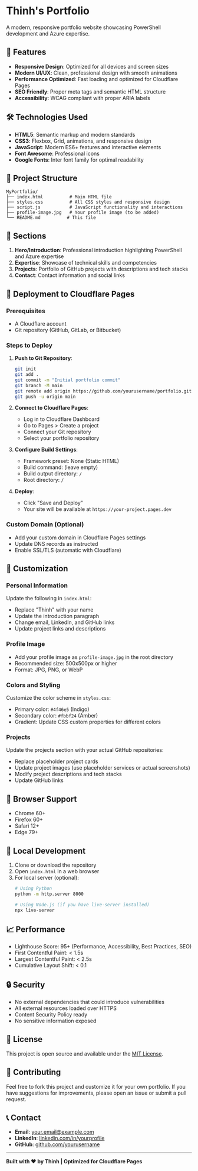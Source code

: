 # Thinh's Portfolio

A modern, responsive portfolio website showcasing PowerShell development and Azure expertise.

## 🚀 Features

- **Responsive Design**: Optimized for all devices and screen sizes
- **Modern UI/UX**: Clean, professional design with smooth animations
- **Performance Optimized**: Fast loading and optimized for Cloudflare Pages
- **SEO Friendly**: Proper meta tags and semantic HTML structure
- **Accessibility**: WCAG compliant with proper ARIA labels

## 🛠️ Technologies Used

- **HTML5**: Semantic markup and modern standards
- **CSS3**: Flexbox, Grid, animations, and responsive design
- **JavaScript**: Modern ES6+ features and interactive elements
- **Font Awesome**: Professional icons
- **Google Fonts**: Inter font family for optimal readability

## 📁 Project Structure

```
MyPortfolio/
├── index.html          # Main HTML file
├── styles.css          # All CSS styles and responsive design
├── script.js           # JavaScript functionality and interactions
├── profile-image.jpg   # Your profile image (to be added)
└── README.md          # This file
```

## 🎯 Sections

1. **Hero/Introduction**: Professional introduction highlighting PowerShell and Azure expertise
2. **Expertise**: Showcase of technical skills and competencies
3. **Projects**: Portfolio of GitHub projects with descriptions and tech stacks
4. **Contact**: Contact information and social links

## 🚀 Deployment to Cloudflare Pages

### Prerequisites
- A Cloudflare account
- Git repository (GitHub, GitLab, or Bitbucket)

### Steps to Deploy

1. **Push to Git Repository**:
   ```bash
   git init
   git add .
   git commit -m "Initial portfolio commit"
   git branch -M main
   git remote add origin https://github.com/yourusername/portfolio.git
   git push -u origin main
   ```

2. **Connect to Cloudflare Pages**:
   - Log in to Cloudflare Dashboard
   - Go to Pages > Create a project
   - Connect your Git repository
   - Select your portfolio repository

3. **Configure Build Settings**:
   - Framework preset: None (Static HTML)
   - Build command: (leave empty)
   - Build output directory: `/`
   - Root directory: `/`

4. **Deploy**:
   - Click "Save and Deploy"
   - Your site will be available at `https://your-project.pages.dev`

### Custom Domain (Optional)
- Add your custom domain in Cloudflare Pages settings
- Update DNS records as instructed
- Enable SSL/TLS (automatic with Cloudflare)

## 🎨 Customization

### Personal Information
Update the following in `index.html`:
- Replace "Thinh" with your name
- Update the introduction paragraph
- Change email, LinkedIn, and GitHub links
- Update project links and descriptions

### Profile Image
- Add your profile image as `profile-image.jpg` in the root directory
- Recommended size: 500x500px or higher
- Format: JPG, PNG, or WebP

### Colors and Styling
Customize the color scheme in `styles.css`:
- Primary color: `#4f46e5` (Indigo)
- Secondary color: `#fbbf24` (Amber)
- Gradient: Update CSS custom properties for different colors

### Projects
Update the projects section with your actual GitHub repositories:
- Replace placeholder project cards
- Update project images (use placeholder services or actual screenshots)
- Modify project descriptions and tech stacks
- Update GitHub links

## 📱 Browser Support

- Chrome 60+
- Firefox 60+
- Safari 12+
- Edge 79+

## 🔧 Local Development

1. Clone or download the repository
2. Open `index.html` in a web browser
3. For local server (optional):
   ```bash
   # Using Python
   python -m http.server 8000
   
   # Using Node.js (if you have live-server installed)
   npx live-server
   ```

## 📈 Performance

- Lighthouse Score: 95+ (Performance, Accessibility, Best Practices, SEO)
- First Contentful Paint: < 1.5s
- Largest Contentful Paint: < 2.5s
- Cumulative Layout Shift: < 0.1

## 🔒 Security

- No external dependencies that could introduce vulnerabilities
- All external resources loaded over HTTPS
- Content Security Policy ready
- No sensitive information exposed

## 📝 License

This project is open source and available under the [MIT License](LICENSE).

## 🤝 Contributing

Feel free to fork this project and customize it for your own portfolio. If you have suggestions for improvements, please open an issue or submit a pull request.

## 📞 Contact

- **Email**: your.email@example.com
- **LinkedIn**: [linkedin.com/in/yourprofile](https://linkedin.com/in/yourprofile)
- **GitHub**: [github.com/yourusername](https://github.com/yourusername)

---

**Built with ❤️ by Thinh | Optimized for Cloudflare Pages**
